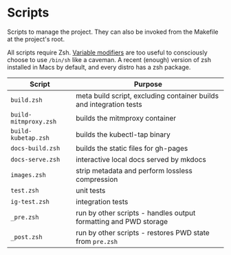 # Scripts

Scripts to manage the project. They can also be invoked from the Makefile
at the project's root.

All scripts require Zsh. [Variable modifiers](http://zsh.sourceforge.net/Doc/Release/Expansion.html#Modifiers)
are too useful to consciously choose to use `/bin/sh` like a caveman. A recent
(enough) version of zsh installed in Macs by default, and every distro has a zsh
package.

| Script                | Purpose                                                             |
| ---                   | ---                                                                 |
| `build.zsh`           | meta build script, excluding container builds and integration tests |
| `build-mitmproxy.zsh` | builds the mitmproxy container                                      |
| `build-kubetap.zsh`   | builds the kubectl-tap binary                                       |
| `docs-build.zsh`      | builds the static files for gh-pages                                |
| `docs-serve.zsh`      | interactive local docs served by mkdocs                             |
| `images.zsh`          | strip metadata and perform lossless compression                     |
| `test.zsh`            | unit tests                                                          |
| `ig-test.zsh`         | integration tests                                                   |
| `_pre.zsh`            | run by other scripts - handles output formatting and PWD storage    |
| `_post.zsh`           | run by other scripts - restores PWD state from `pre.zsh`            |
